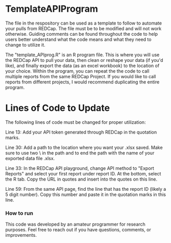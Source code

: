 # TemplateAPIProgram
The file in the respository can be used as a template to follow to automate your pulls from REDCap. The file must be to be modified and will not work otherwise. Guiding comments can be found throughout the code to help users better understand what the code means and what they need to change to utilize it.

The "template_APIprog.R" is an R program file. This is where you will use the REDCap API to pull your data, then clean or reshape your data (if you'd like), and finally export the data (as an excel workbook) to the location of your choice. Within the program, you can repeat the the code to call multiple reports from the same REDCap Project. If you would like to call reports from different projects, I would recommend duplicating the entire program. 

# Lines of Code to Update
The following lines of code must be changed for proper utilization:

Line 13: Add your API token generated through REDCap in the quotation marks.

Line 30: Add a path to the location where you want your .xlsx saved. Make sure to use two \\ in the path and to end the path with the name of your exported data file .xlsx.

Line 33: In the REDCap API playground, change API method to "Export Reports" and select your first report under report ID. At the bottom, select the R tab. Copy the URL in quotes and insert into the quotes on this line.

Line 59: From the same API page, find the line that has the report ID (likely a 5 digit number). Copy this number and paste it in the quotation marks in this line.

### How to run
  

This code was developed by an amateur programmer for research purposes. Feel free to reach out if you have questions, comments, or improvements. 
